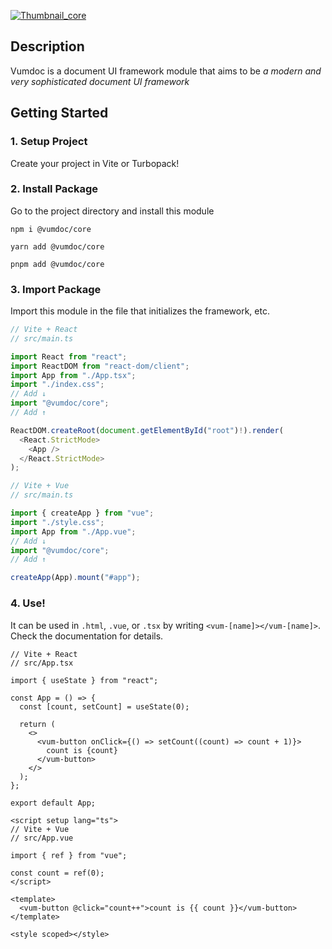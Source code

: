 [![Thumbnail_core](https://github.com/vumdoc/vumdoc/assets/49429291/3ec476cf-bcff-4bc9-ba65-f9a1babe3394)](https://github.com/vumdoc/vumdoc/tree/main/packages/core)

## Description
Vumdoc is a document UI framework module that aims to be *a modern and very sophisticated document UI framework*

## Getting Started
### 1. Setup Project
Create your project in Vite or Turbopack!

### 2. Install Package
Go to the project directory and install this module
```shell
npm i @vumdoc/core
```
```shell
yarn add @vumdoc/core
```
```shell
pnpm add @vumdoc/core
```

### 3. Import Package
Import this module in the file that initializes the framework, etc.
```ts
// Vite + React
// src/main.ts

import React from "react";
import ReactDOM from "react-dom/client";
import App from "./App.tsx";
import "./index.css";
// Add ↓
import "@vumdoc/core";
// Add ↑

ReactDOM.createRoot(document.getElementById("root")!).render(
  <React.StrictMode>
    <App />
  </React.StrictMode>
);

```
```ts
// Vite + Vue
// src/main.ts

import { createApp } from "vue";
import "./style.css";
import App from "./App.vue";
// Add ↓
import "@vumdoc/core";
// Add ↑

createApp(App).mount("#app");

```

### 4. Use!
It can be used in `.html`, `.vue`, or `.tsx` by writing `<vum-[name]></vum-[name]>`.<br>
Check the documentation for details.
```tsx
// Vite + React
// src/App.tsx

import { useState } from "react";

const App = () => {
  const [count, setCount] = useState(0);

  return (
    <>
      <vum-button onClick={() => setCount((count) => count + 1)}>
        count is {count}
      </vum-button>
    </>
  );
};

export default App;

```
```vue
<script setup lang="ts">
// Vite + Vue
// src/App.vue

import { ref } from "vue";

const count = ref(0);
</script>

<template>
  <vum-button @click="count++">count is {{ count }}</vum-button>
</template>

<style scoped></style>

```
